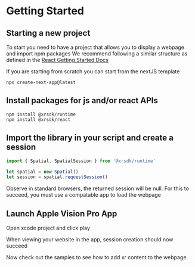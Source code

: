 # Getting Started
## Starting a new project
To start you need to have a project that allows you to display a webpage and import npm packages
We recommend following a similar structure as defined in the [React Getting Started Docs](https://react.dev/learn/start-a-new-react-project)

If you are starting from scratch you can start from the nextJS template
```
npx create-next-app@latest
```

## Install packages for js and/or react APIs
```
npm install @xrsdk/runtime
npm install @xrsdk/react
```

## Import the library in your script and create a session
```javascript
import { Spatial, SpatialSession } from '@xrsdk/runtime'

let spatial = new Spatial()
let session = spatial.requestSession()
```
Observe in standard browsers, the returned session will be null. For this to succeed, you must use a compatable app to load the webpage

## Launch Apple Vision Pro App
Open xcode project and click play

When viewing your website in the app, session creation should now succeed

Now check out the samples to see how to add xr content to the webpage.




